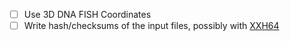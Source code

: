 - [ ] Use 3D DNA FISH Coordinates
- [ ] Write hash/checksums of the input files, possibly with
      [XXH64](https://github.com/Cyan4973/xxHash)
